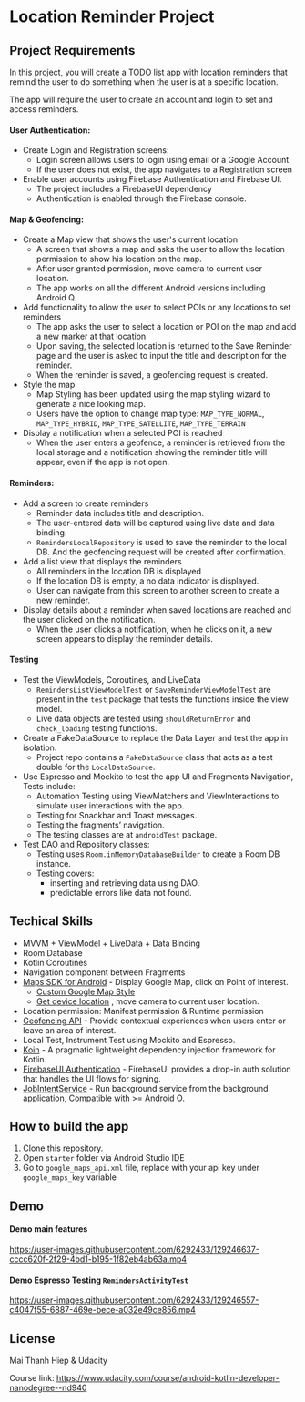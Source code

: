 # Location Reminder Project

## Project Requirements
In this project, you will create a TODO list app with location reminders that remind the user to do something when the user is at a specific location. 

The app will require the user to create an account and login to set and access reminders.

#### User Authentication: 
- Create Login and Registration screens: 
  + Login screen allows users to login using email or a Google Account
  + If the user does not exist, the app navigates to a Registration screen
- Enable user accounts using Firebase Authentication and Firebase UI.
  - The project includes a FirebaseUI dependency
  - Authentication is enabled through the Firebase console.

#### Map & Geofencing:

- Create a Map view that shows the user's current location
  - A screen that shows a map and asks the user to allow the location permission to show his location on the map.
  - After user granted permission, move camera to current user location.
  - The app works on all the different Android versions including Android Q.
- Add functionality to allow the user to select POIs or any locations to set reminders
  - The app asks the user to select a location or POI on the map and add a new marker at that location
  - Upon saving, the selected location is returned to the Save Reminder page and the user is asked to input the title and description for the reminder.
  - When the reminder is saved, a geofencing request is created.
- Style the map
  - Map Styling has been updated using the map styling wizard to generate a nice looking map.
  - Users have the option to change map type: `MAP_TYPE_NORMAL`, `MAP_TYPE_HYBRID`, `MAP_TYPE_SATELLITE`, `MAP_TYPE_TERRAIN`
- Display a notification when a selected POI is reached
  - When the user enters a geofence, a reminder is retrieved from the local storage and a notification showing the reminder title will appear, even if the app is not open.

#### Reminders:

- Add a screen to create reminders
  - Reminder data includes title and description.
  - The user-entered data will be captured using live data and data binding.
  - `RemindersLocalRepository` is used to save the reminder to the local DB. And the geofencing request will be created after confirmation.
- Add a list view that displays the reminders
  - All reminders in the location DB is displayed
  - If the location DB is empty, a no data indicator is displayed.
  - User can navigate from this screen to another screen to create a new reminder.
- Display details about a reminder when saved locations are reached and the user clicked on the notification.
  - When the user clicks a notification, when he clicks on it, a new screen appears to display the reminder details.

#### Testing

- Test the ViewModels, Coroutines, and LiveData
  - `RemindersListViewModelTest` or `SaveReminderViewModelTest` are present in the `test` package that tests the functions inside the view model.
  - Live data objects are tested using `shouldReturnError` and `check_loading` testing functions.
- Create a FakeDataSource to replace the Data Layer and test the app in isolation.
  - Project repo contains a `FakeDataSource` class that acts as a test double for the `LocalDataSource`.
- Use Espresso and Mockito to test the app UI and Fragments Navigation, Tests include:
  - Automation Testing using ViewMatchers and ViewInteractions to simulate user interactions with the app.
  - Testing for Snackbar and Toast messages.
  - Testing the fragments’ navigation.
  - The testing classes are at `androidTest` package.
- Test DAO and Repository classes:
  - Testing uses `Room.inMemoryDatabaseBuilder` to create a Room DB instance.
  - Testing covers:
    - inserting and retrieving data using DAO.
    - predictable errors like data not found.

## Techical Skills

- MVVM + ViewModel + LiveData + Data Binding
- Room Database
- Kotlin Coroutines
- Navigation component between Fragments
- [Maps SDK for Android](https://developers.google.com/maps/documentation/android-sdk/start) - Display Google Map, click on Point of Interest.
  - [Custom Google Map Style](https://mapstyle.withgoogle.com/)
  - [Get device location](https://developers.google.com/maps/documentation/android-sdk/current-place-tutorial#get-the-location-of-the-android-device-and-position-the-map) , move camera to current user location.
- Location permission: Manifest permission & Runtime permission
- [Geofencing API](https://developers.google.com/location-context/geofencing) - Provide contextual experiences when users enter or leave an area of interest.
- Local Test, Instrument Test using Mockito and Espresso.
- [Koin](https://github.com/InsertKoinIO/koin) - A pragmatic lightweight dependency injection framework for Kotlin.
- [FirebaseUI Authentication](https://github.com/firebase/FirebaseUI-Android/blob/master/auth/README.md) - FirebaseUI provides a drop-in auth solution that handles the UI flows for signing.
- [JobIntentService](https://developer.android.com/reference/androidx/core/app/JobIntentService) - Run background service from the background application, Compatible with >= Android O.

## How to build the app

1. Clone this repository.
2. Open `starter` folder via Android Studio IDE
3. Go to `google_maps_api.xml` file, replace with your api key under `google_maps_key` variable

## Demo

#### Demo main features

https://user-images.githubusercontent.com/6292433/129246637-cccc620f-2f29-4bd1-b195-1f82eb4ab63a.mp4


#### Demo Espresso Testing `RemindersActivityTest`

https://user-images.githubusercontent.com/6292433/129246557-c4047f55-6887-469e-bece-a032e49ce856.mp4


## License
Mai Thanh Hiep & Udacity

Course link: https://www.udacity.com/course/android-kotlin-developer-nanodegree--nd940
